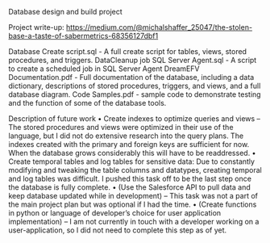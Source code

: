 Database design and build project

Project write-up: https://medium.com/@michalshaffer_25047/the-stolen-base-a-taste-of-sabermetrics-68356127dbf1

Database Create script.sql  -  A full create script for tables, views, stored procedures, and triggers.
DataCleanup job SQL Server Agent.sql  -  A script to create a scheduled job in SQL Server Agent
DreamEFV Documentation.pdf - Full documentation of the database, including a data dictionary, descriptions of stored procedures, triggers, and views, and a full database diagram.
Code Samples.pdf - sample code to demonstrate testing and the function of some of the database tools.




Description of future work
•	Create indexes to optimize queries and views – The stored procedures and views were optimized in their use of the language, but I did not do extensive research into the query plans. The indexes created with the primary and foreign keys are sufficient for now. When the database grows considerably this will have to be readdressed.
•	Create temporal tables and log tables for sensitive data: Due to constantly modifying and tweaking the table columns and datatypes, creating temporal and log tables was difficult. I pushed this task off to be the last step once the database is fully complete.
•	(Use the Salesforce API to pull data and keep database updated while in development) – This task was not a part of the main project plan but was optional if I had the time. 
•	(Create functions in python or language of developer’s choice for user application implementation) – I am not currently in touch with a developer working on a user-application, so I did not need to complete this step as of yet.
